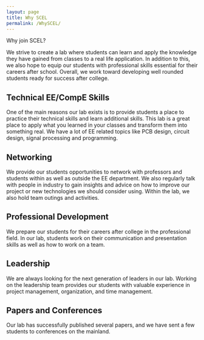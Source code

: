 ```yaml
---
layout: page
title: Why SCEL
permalink: /WhySCEL/
---
```


Why join SCEL?

We strive to create a lab where students can learn and apply the knowledge they have gained from classes to a real life application. In addition to this, we also hope to equip our students with professional skills essential for their careers after school. Overall, we work toward developing well rounded students ready for success after college.

<h2>Technical EE/CompE Skills</h2>
One of the main reasons our lab exists is to provide students a place to 
practice their technical skills and learn additional skills. This lab is a great
place to apply what you learned in your classes and transform them into 
something real. We have a lot of EE related topics like PCB design, circuit 
design, signal processing and programming.

<h2>Networking</h2>
We provide our students opportunities to network with professors and students 
within as well as outside the EE department. We also regularly talk with people 
in industry to gain insights and advice on how to improve our project or new 
technologies we should consider using. Within the lab, we also hold team outings
and activities.

<h2>Professional Development</h2>
We prepare our students for their careers after college in the professional 
field. In our lab, students work on their communication and presentation skills 
as well as how to work on a team.

<h2>Leadership</h2>
We are always looking for the next generation of leaders in our lab. Working on 
the leadership team provides our students with valuable experience in project 
management, organization, and time management.

<h2>Papers and Conferences</h2>
Our lab has successfully published several papers, and we have sent a few 
students to conferences on the mainland.

